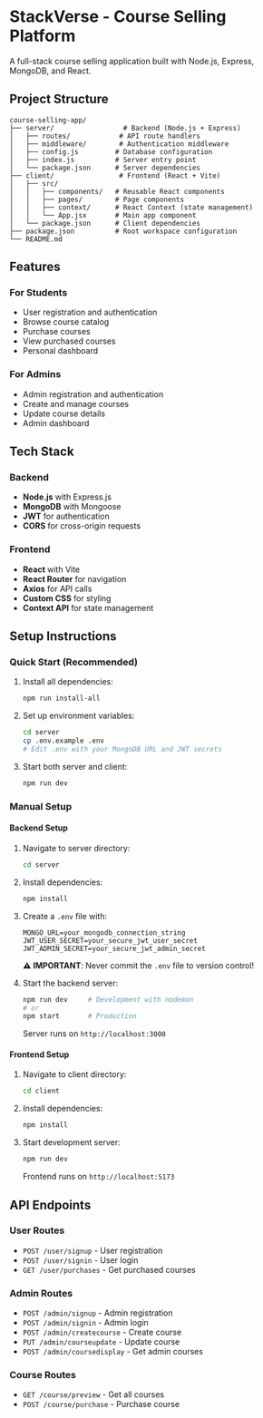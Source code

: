 # StackVerse - Course Selling Platform

A full-stack course selling application built with Node.js, Express, MongoDB, and React.

## Project Structure

```
course-selling-app/
├── server/                 # Backend (Node.js + Express)
│   ├── routes/            # API route handlers
│   ├── middleware/        # Authentication middleware
│   ├── config.js         # Database configuration
│   ├── index.js          # Server entry point
│   └── package.json      # Server dependencies
├── client/                # Frontend (React + Vite)
│   ├── src/
│   │   ├── components/   # Reusable React components
│   │   ├── pages/        # Page components
│   │   ├── context/      # React Context (state management)
│   │   └── App.jsx       # Main app component
│   └── package.json      # Client dependencies
├── package.json          # Root workspace configuration
└── README.md
```

## Features

### For Students
- User registration and authentication
- Browse course catalog
- Purchase courses
- View purchased courses
- Personal dashboard

### For Admins
- Admin registration and authentication
- Create and manage courses
- Update course details
- Admin dashboard

## Tech Stack

### Backend
- **Node.js** with Express.js
- **MongoDB** with Mongoose
- **JWT** for authentication
- **CORS** for cross-origin requests

### Frontend
- **React** with Vite
- **React Router** for navigation
- **Axios** for API calls
- **Custom CSS** for styling
- **Context API** for state management

## Setup Instructions

### Quick Start (Recommended)

1. Install all dependencies:
   ```bash
   npm run install-all
   ```

2. Set up environment variables:
   ```bash
   cd server
   cp .env.example .env
   # Edit .env with your MongoDB URL and JWT secrets
   ```

3. Start both server and client:
   ```bash
   npm run dev
   ```

### Manual Setup

#### Backend Setup

1. Navigate to server directory:
   ```bash
   cd server
   ```

2. Install dependencies:
   ```bash
   npm install
   ```

3. Create a `.env` file with:
   ```env
   MONGO_URL=your_mongodb_connection_string
   JWT_USER_SECRET=your_secure_jwt_user_secret
   JWT_ADMIN_SECRET=your_secure_jwt_admin_secret
   ```
   
   **⚠️ IMPORTANT**: Never commit the `.env` file to version control!

4. Start the backend server:
   ```bash
   npm run dev     # Development with nodemon
   # or
   npm start       # Production
   ```
   Server runs on `http://localhost:3000`

#### Frontend Setup

1. Navigate to client directory:
   ```bash
   cd client
   ```

2. Install dependencies:
   ```bash
   npm install
   ```

3. Start development server:
   ```bash
   npm run dev
   ```
   Frontend runs on `http://localhost:5173`

## API Endpoints

### User Routes
- `POST /user/signup` - User registration
- `POST /user/signin` - User login
- `GET /user/purchases` - Get purchased courses

### Admin Routes
- `POST /admin/signup` - Admin registration
- `POST /admin/signin` - Admin login
- `POST /admin/createcourse` - Create course
- `PUT /admin/courseupdate` - Update course
- `POST /admin/coursedisplay` - Get admin courses

### Course Routes
- `GET /course/preview` - Get all courses
- `POST /course/purchase` - Purchase course
